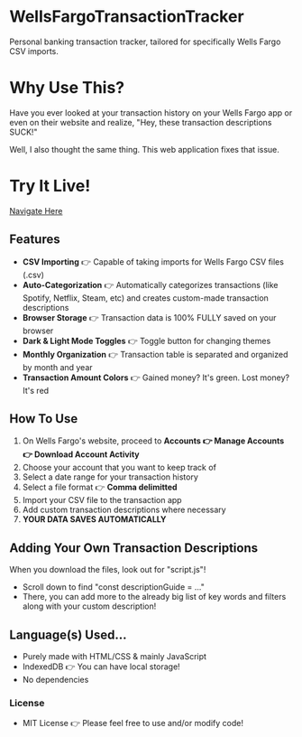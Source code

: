 # WellsFargoTransactionTracker
Personal banking transaction tracker, tailored for specifically Wells Fargo CSV imports.

# Why Use This?
Have you ever looked at your transaction history on your Wells Fargo app or even on their website and realize, "Hey, these transaction descriptions SUCK!"

Well, I also thought the same thing. This web application fixes that issue.

# Try It Live!
[Navigate Here](https://danielhyunyoo.github.io/WellsFargoTransactionTracker/)

## Features
- **CSV Importing** 👉 Capable of taking imports for Wells Fargo CSV files (.csv)
- **Auto-Categorization** 👉 Automatically categorizes transactions (like Spotify, Netflix, Steam, etc) and creates custom-made transaction descriptions
- **Browser Storage** 👉 Transaction data is 100% FULLY saved on your browser
- **Dark & Light Mode Toggles** 👉 Toggle button for changing themes
- **Monthly Organization** 👉 Transaction table is separated and organized by month and year
- **Transaction Amount Colors** 👉 Gained money? It's green. Lost money? It's red

## How To Use
1. On Wells Fargo's website, proceed to **Accounts 👉 Manage Accounts 👉 Download Account Activity**
2. Choose your account that you want to keep track of
3. Select a date range for your transaction history
4. Select a file format 👉 **Comma delimitted**
5. Import your CSV file to the transaction app
6. Add custom transaction descriptions where necessary
7. **YOUR DATA SAVES AUTOMATICALLY**

## Adding Your Own Transaction Descriptions
When you download the files, look out for "script.js"!
- Scroll down to find "const descriptionGuide = ..."
- There, you can add more to the already big list of key words and filters along with your custom description!

## Language(s) Used...
- Purely made with HTML/CSS & mainly JavaScript
- IndexedDB 👉 You can have local storage!
- No dependencies

### License
- MIT License 👉 Please feel free to use and/or modify code!
